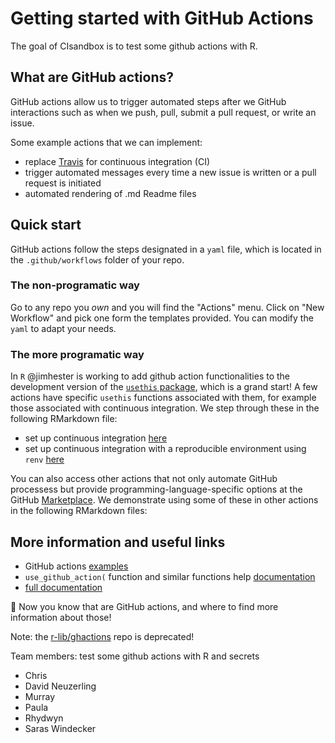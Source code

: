 
# Getting started with GitHub Actions

The goal of CIsandbox is to test some github actions with R. 

## What are GitHub actions?

GitHub actions allow us to trigger automated steps after we GitHub interactions such as when we push, pull, submit a pull request, or write an issue. 

Some example actions that we can implement:

- replace [Travis](travis.com) for continuous integration (CI)
- trigger automated messages every time a new issue is written or a pull request is initiated
- automated rendering of .md Readme files

## Quick start

GitHub actions follow the steps designated in a `yaml` file, which is located in the `.github/workflows` folder of your repo.  

### The non-programatic way 

Go to any repo you _own_ and you will find the "Actions" menu. 
Click on "New Workflow" and pick one form the templates provided.
You can modify the `yaml` to adapt your needs.

### The more programatic way

In `R` @jimhester is working to add github action functionalities to the development version of the [`usethis` package](https://usethis.r-lib.org/reference/github_actions.html), which is a grand start! A few actions have specific `usethis` functions associated with them, for example those associated with continuous integration. We step through these in the following RMarkdown file: 

- set up continuous integration [here](https://github.com/ropenscilabs/CIsandbox/blob/master/docs/package-ci.Rmd)
- set up continuous integration with a reproducible environment using `renv` [here](https://github.com/ropenscilabs/CIsandbox/blob/master/docs/testing_with_renv.Rmd)

You can also access other actions that not only automate GitHub processess but provide programming-language-specific options at the GitHub [Marketplace](https://github.com/marketplace?type=actions). We demonstrate using some of these in other actions in the following RMarkdown files:



## More information and useful links

- GitHub actions [examples](https://github.com/r-lib/actions/tree/master/examples)
- `use_github_action(` function and similar functions help [documentation](https://usethis.r-lib.org/reference/github_actions.html?q=#arguments) 
- [full documentation](https://help.github.com/en/actions/automating-your-workflow-with-github-actions/workflow-syntax-for-github-actions)

:tada: 
Now you know that are GitHub actions, and where to find more information about those!

Note: the [r-lib/ghactions](https://github.com/r-lib/ghactions) repo is deprecated!

Team members: test some github actions with R and secrets

* Chris
* David Neuzerling
* Murray
* Paula
* Rhydwyn
* Saras Windecker
